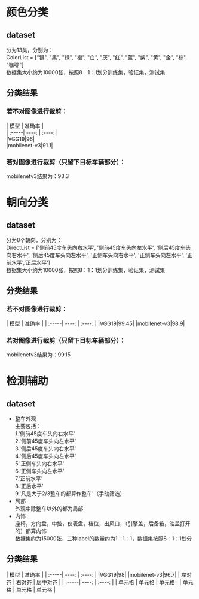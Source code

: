 # 颜色分类
## dataset  
分为13类，分别为：  
ColorList = ["银", "黑", "绿", "橙", "白", "灰", "红", "蓝", "紫", "黄", "金", "棕", "咖啡"]  
数据集大小约为10000张，按照8：1：1划分训练集，验证集，测试集  
## 分类结果
### 若不对图像进行裁剪：  
| 模型 | 准确率 |  
| :-----| ----: | :----: |  
|VGG19|96|  
|mobilenet-v3|91.1|  
### 若对图像进行裁剪（只留下目标车辆部分）：  
mobilenetv3结果为：93.3  
# 朝向分类
## dataset
分为8个朝向，分别为：  
DirectList = ['侧前45度车头向右水平', '侧前45度车头向左水平', '侧后45度车头向右水平', '侧后45度车头向左水平', '正侧车头向右水平', '正侧车头向左水平', '正前水平','正后水平']  
数据集大小约为10000张，按照8：1：1划分训练集，验证集，测试集  
## 分类结果
### 若不对图像进行裁剪：  
| 模型 | 准确率 |
| :-----| ----: | :----: |
|VGG19|99.45|
|mobilenet-v3|98.9|
### 若对图像进行裁剪（只留下目标车辆部分）：  
mobilenetv3结果为：99.15  
# 检测辅助
## dataset
* 整车外观  
主要包括：  
1.'侧前45度车头向右水平'  
2.'侧前45度车头向左水平'   
3.'侧后45度车头向右水平'   
4.'侧后45度车头向左水平'  
5.'正侧车头向右水平'   
6.'正侧车头向左水平'   
7.'正前水平'  
8.'正后水平'  
9.'凡是大于2/3整车的都算作整车'（手动筛选）  
* 局部  
外观中除整车以外的都为局部  
* 内饰  
座椅，方向盘，中控，仪表盘，档位，出风口，（引擎盖，后备箱，油盖打开的）都算内饰  
数据集约为15000张，三种label的数量约为1：1：1，数据集按照8：1：1划分  
## 分类结果  
| 模型 | 准确率 |
| :-----| ----: | :----: |
|VGG19|98|
|mobilenet-v3|96.7|
| 左对齐 | 右对齐 | 居中对齐 |
| :-----| ----: | :----: |
| 单元格 | 单元格 | 单元格 |
| 单元格 | 单元格 | 单元格 |